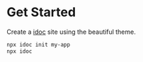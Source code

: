 # Get Started

Create a [idoc](https://github.com/jaywcjlove/idoc) site using the beautiful theme.

```bash
npx idoc init my-app
npx idoc
```
